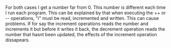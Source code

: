 For both cases I get a number far from 0. This number is different each time I run each program. This can be explained by that when executing the ++ or -- operations, "i" must be read, incremented and written. This can cause problems. If for say the increment operations reads the number and increments it but before it writes it back, the decrement operation reads the number that hasnt been updated, the effects of the increment operation dissapears.